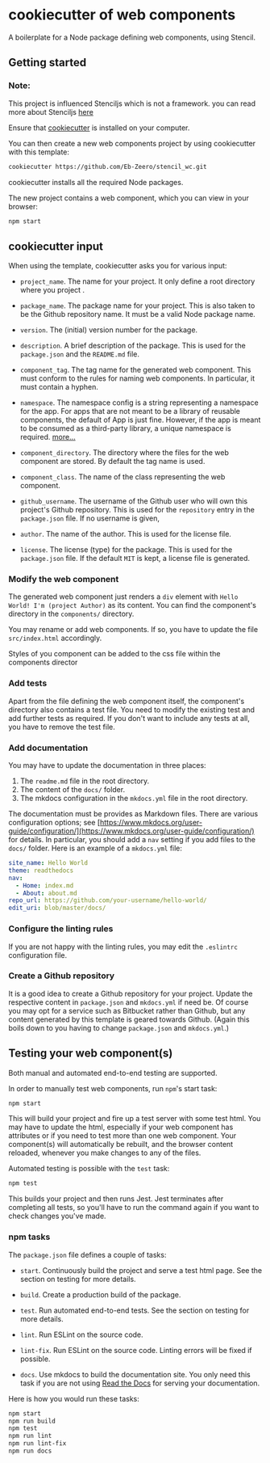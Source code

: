 # cookiecutter of web components

A boilerplate for a Node package defining web components, using Stencil.

## Getting started

### Note:
This project is influenced Stenciljs which is not a framework. you can read more about Stenciljs [here](https://stenciljs.com/)

Ensure that [cookiecutter](https://cookiecutter.readthedocs.io/en/latest/) is installed on your computer.

You can then create a new web components project by using cookiecutter with this template:

```bash
cookiecutter https://github.com/Eb-Zeero/stencil_wc.git
```

cookiecutter installs all the required Node packages.

The new project contains a web component, which you can view in your browser:

```bash
npm start
```

## cookiecutter input

When using the template, cookiecutter asks you for various input:

* `project_name`. The name for your project. It only define a root directory where you project .

* `package_name`. The package name for your project. This is also taken to be the Github repository name. It must be a valid Node package name.

* `version`. The (initial) version number for the package.

* `description`. A brief description of the package. This is used for the `package.json` and the `README.md` file.

* `component_tag`. The tag name for the generated web component. This must conform to the rules for naming web components. In particular, it must contain a hyphen.

* `namespace`. The namespace config is a string representing a namespace for the app. For apps that are not meant to be a library of reusable components, the default of App is just fine. However, if the app is meant to be consumed as a third-party library, a unique namespace is required. [more...](https://stenciljs.com/docs/config/#namespace)

* `component_directory`. The directory where the files for the web component are stored. By default the tag name is used.

* `component_class`. The name of the class representing the web component.

* `github_username`. The username of the Github user who will own this project's Github repository. This is used for the `repository` entry in the `package.json` file. If no username is given, 

* `author`. The name of the author. This is used for the license file.

* `license`. The license (type) for the package. This is used for the `package.json` file. If the default `MIT` is kept, a license file is generated.


### Modify the web component

The generated web component just renders a `div` element with `Hello World! I'm (project Author)` as its content. You can find the component's directory in the `components/` directory.

You may rename or add web components. If so, you have to update the file `src/index.html` accordingly.

Styles of you component can be added to the css file within the components director 

### Add tests

Apart from the file defining the web component itself, the component's directory also contains a test file. You need to modify the existing test and add further tests as required. If you don't want to include any tests at all, you have to remove the test file.

### Add documentation

You may have to update the documentation in three places:

1. The `readme.md` file in the root directory.
2. The content of the `docs/` folder.
3. The mkdocs configuration in the `mkdocs.yml` file in the root directory.

The documentation must be provides as Markdown files. There are various configuration options; see [https://www.mkdocs.org/user-guide/configuration/](https://www.mkdocs.org/user-guide/configuration/) for details. In particular, you should add a `nav` setting if you add files to the `docs/` folder. Here is an example of a `mkdocs.yml` file:

```yaml
site_name: Hello World
theme: readthedocs
nav:
  - Home: index.md
  - About: about.md
repo_url: https://github.com/your-username/hello-world/
edit_uri: blob/master/docs/
``` 

### Configure the linting rules

If you are not happy with the linting rules, you may edit the `.eslintrc` configuration file.

### Create a Github repository

It is a good idea to create a Github repository for your project. Update the respective content in `package.json` and `mkdocs.yml` if need be. Of course you may opt for a service such as Bitbucket rather than Github, but any content generated by this template is geared towards Github. (Again this boils down to you having to change `package.json` and `mkdocs.yml`.)

## Testing your web component(s)

Both manual and automated end-to-end testing are supported.

In order to manually test web components, run `npm`'s start task:

```bash
npm start
```

This will build your project and fire up a test server with some test html. 
You may have to update the html, especially if your web component has attributes or if you need to test more than one web component. Your component(s) will automatically be rebuilt, and the browser content reloaded, whenever you make changes to any of the files.

Automated testing is possible with the `test` task:

```bash
npm test
```

This builds your project and then runs Jest. Jest terminates after completing all tests, so you'll have to run the command again if you want to check changes you've made.

### npm tasks

The `package.json` file defines a couple of tasks:

* `start`. Continuously build the project and serve a test html page. See the section on testing for more details.

* `build`. Create a production build of the package.

* `test`. Run automated end-to-end tests. See the section on testing for more details.

* `lint`. Run ESLint on the source code.

* `lint-fix`. Run ESLint on the source code. Linting errors will be fixed if possible.

* `docs`. Use mkdocs to build the documentation site. You only need this task if you are not using [Read the Docs](https://readthedocs.org) for serving your documentation.

Here is how you would run these tasks:

```bash
npm start
npm run build
npm test
npm run lint
npm run lint-fix
npm run docs
```



